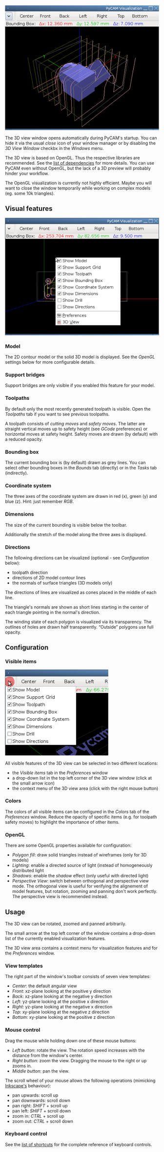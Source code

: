 ![Screenshot showing the 3D View](img/3d-view.png)

The 3D view window opens
automatically during PyCAM's startup. You can hide it via the usual
*close* icon of your window manager or by disabling the *3D View Window*
checkbx in the *Windows* menu.

The 3D view is based on OpenGL. Thus the respective libraries are
recommended. See the [list of dependencies](requirements) for
more details. You can use PyCAM even without OpenGL, but the lack of a
3D preview will probably hinder your workflow.

The OpenGL visualization is currently not highly efficient. Maybe you
will want to close the window temporarily while working on complex
models (eg. some 10k triangles).

Visual features
---------------

![Screenshot of 3D View with Context Menu](img/3d-view-context-menu.png)

### Model

The 2D contour model or the solid 3D model is displayed. See the
*OpenGL* settings below for more configurable details.

### Support bridges

Support bridges are only visible if you
enabled this feature for your model.

### Toolpaths

By default only the most recently generated toolpath is visible. Open
the *Toolpaths* tab if you want to see previous toolpaths.

A toolpath consists of *cutting moves* and *safety moves*. The latter
are straight vertical moves up to safety height (see *GCode*
preferences) or horizontal moves at safety height. Safety moves are
drawn (by default) with a reduced opacity.

### Bounding box

The current bounding box is (by default) drawn as grey lines. You can
select other bounding boxes in the *Bounds* tab (directly) or in the
*Tasks* tab (indirectly).

### Coordinate system

The three axes of the coordinate system are drawn in red (x), green (y)
and blue (z). Hint: just remember *RGB*.

### Dimensions

The size of the current bounding is visible below the toolbar.

Additionally the stretch of the model along the three axes is displayed.

### Directions

The following directions can be visualized (optional - see
*Configuration* below):

-   toolpath direction
-   directions of 2D model contour lines
-   the normals of surface triangles (3D models only)

The directions of lines are visualized as cones placed in the middle of
each line.

The triangle's normals are shown as short lines starting in the center
of each triangle pointing in the normal's direction.

The winding state of each polygon is visualized via its transparency.
The outlines of holes are drawn half transparently. “Outside” polygons
use full opacity.

Configuration
-------------

### Visible items

![Screenshot of Visible Items menu](img/3d-view-visible-items.png)

All visible features of the 3D view can be selected in two different
locations:

-   the *Visible items* tab in the *Preferences* window
-   a drop-down list in the top left corner of the 3D view window (click
    at the small arrow icon)
-   the context menu of the 3D view area (click with the right mouse
    button)

### Colors

The colors of all visible items can be configured in the *Colors* tab of
the *Preferences* window. Reduce the opacity of specific items (e.g. for
toolpath safety moves) to highlight the importance of other items.

### OpenGL

There are some OpenGL properties available for configuration:

-   *Polygon fill*: draw solid triangles instead of wireframes (only for
    3D models)
-   *Lighting*: enable a directed source of light (instead of
    homogeneously distributed light
-   *Shadows*: enable the *shadow* effect (only useful with directed
    light)
-   *Perspective View*: switch between orthogonal and perspective view
    mode. The orthogonal view is useful for verifying the alignement of
    model features, but rotation, zooming and panning don't work
    perfectly. The perspective view is recommended instead.

Usage
-----

The 3D view can be rotated, zoomed and panned arbitrarily.

The small arrow at the top left corner of the window contains a
drop-down list of the currently enabled visualization features.

The 3D view area contains a context menu for visualization features and
for the *Preferences* window.

### View templates

The right part of the window's toolbar consists of seven view templates:

-   *Center*: the default angular view
-   *Front*: xz-plane looking at the positive y direction
-   *Back*: xz-plane looking at the negative y direction
-   *Left*: yz-plane looking at the positive x direction
-   *Right*: yz-plane looking at the negative x direction
-   *Top*: xy-plane looking at the negative z direction
-   *Bottom*: xy-plane looking at the positive z direction

### Mouse control

Drag the mouse while holding down one of these mouse buttons:

-   *Left button*: rotate the view. The rotation speed increases with
    the distance from the window's center.
-   *Right button*: zoom the view. Dragging the mouse to the right or up
    zooms in.
-   *Middle button*: pan the view.

The scroll wheel of your mouse allows the following operations
(mimicking [Inkscape's](http://inkscape.org) behaviour):

-   pan upwards: scroll up
-   pan downwards: scroll down
-   pan right: *SHIFT* + scroll up
-   pan left: *SHIFT* + scroll down
-   zoom in: *CTRL* + scroll up
-   zoom out: *CTRL* + scroll down

### Keyboard control

See the [list of shortcuts](keyboard-shortcuts#Visualization_window) for the
complete reference of keyboard controls.
